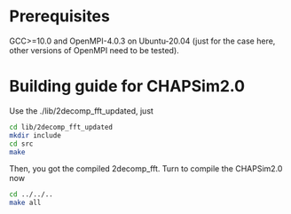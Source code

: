 # Prerequisites

GCC>=10.0 and OpenMPI-4.0.3 on Ubuntu-20.04 (just for the case here, other versions of OpenMPI need to be tested).

# Building guide for CHAPSim2.0

Use the ./lib/2decomp_fft_updated, just

```bash
cd lib/2decomp_fft_updated
mkdir include
cd src
make
```

Then, you got the compiled 2decomp_fft. Turn to compile the CHAPSim2.0 now

```bash
cd ../../..
make all
```


